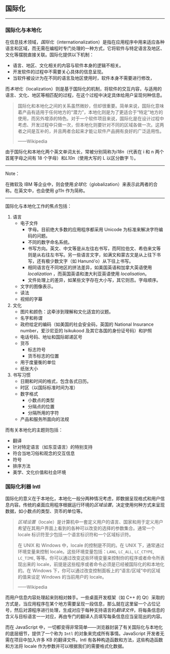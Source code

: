 ## 国际化

---

### 国际化与本地化

在信息技术领域，*国际化*（internationalization）是指在应用程序中用来适应各种语言和区域，而无需在编程时专门处理的一种方式，它将软件与特定语言及地区、文化等摆脱直接关联。国际化提供以下机制：

- 语言、地区、文化相关的内容与软件本身的逻辑不相关。
- 开发软件的过程中不需要关心具体的信息呈现。
- 当软件被设计为在不同的语言及地区使用时，软件本身不需要进行修改，

而*本地化*（localization）则是基于国际化的机制，将软件的交互内容，与适用的语言、文化、地区等相匹配的过程，在这个过程中决定具体给用户呈现何种信息。

> 国际化和本地化之间的关系虽然微妙，但却很重要。简单来说，国际化意味着产品有适用于任何地方的“潜力”，本地化则是为了更适合于“特定”地方的使用，而另外增添的特色。对于一个软件项目来说，国际化是在设计过程中考虑、开发过程中只做一次，但本地化则要针对不同的区域各做一次。这两者之间是互补的，并且两者合起来才能让软件产品拥有良好的广泛适用性。
>
> ——Wikipedia

由于国际化和本地化两个英文单词太长，常被分别简称为*i18n*（代表在 i 和 n 两个首尾字母之间有 18 个字母）和*L10n*（使用大写的 L 以区分数字 1）。



---

Note：

在微软及 IBM 等企业中，则会使用*全球化*（globalization）来表示此两者的合称。在英文中，也会使用 *g11n* 作为简称。

---



国际化与本地化工作的焦点包括：

1. 语言
   - 电子文件
     - 字母。目前绝大多数的应用程序都采用 Unicode 为标准来解决字符编码的问题。
     - 不同的数字命名系统。
     - 书写方向。英文、中文等是从左往右书写，而阿拉伯文、希伯来文等则是从右往左书写。另一些语言文字，如满文和蒙古文是从上往下书写，还有极少数文字（如 Hanunó'o）从下往上书写。
     - 相同语言在不同地区的拼法差异，如美国英语和加拿大英语使用 *localization* ，而英国英语和澳大利亚英语使用 *localisation*。
     - 文件处理上的差异，如某些文字存在大小写，其它则否。字母顺序。
   - 文字的图像表示。
   - 读法
   - 视频的字幕
2. 文化
   - 图片和颜色：这牵涉到理解和文化适宜的议题。
   - 名字和称谓
   - 政府给定的编码（如美国的社会安全码，英国的 National Insurance number，爱沙尼亚的 Isikukood 及其它各国的身份证号码）和护照
   - 电话号码、地址和国际邮递区号
   - 货币
     - 标志符号
     - 货币标志的位置
   - 用于度量衡的单位
   - 纸张大小
3. 书写习惯
   - 日期和时间的格式，包含各式日历。
   - 时区（以国际标准时间为准）
   - 数字格式
     - 小数点的类型
     - 分隔点的位置
     - 分隔所用的字符
   - 产品和服务所面向的法规

而有关本地化的主题则包括：

- 翻译
- 针对特定语言（如东亚语言）的特别支持
- 符合当地习俗和观念的交互信息
- 符号
- 排序方法
- 美学、文化价值和社会环境





### 国际化利器 Intl

国际化的意义在于本地化，本地化一般分两种情况考虑，即数据呈现格式和用户信息内容。传统的桌面应用程序根据运行环境的*区域设置*，决定使用何种方式来呈现数据，如小数点的类型、货币的单位等。


> *区域设置*（locale）是计算机中一套定义用户的语言、国家和用于定义用户希望在其用户界面上看到的各种可以改变的选择的参数集合。通常一个 locale 标识符至少包括一个语言标识符和一个区域标识符。
>
> 在 UNIX 和 Windows 中，locale 的控制是不同的。在 UNIX 下，通常通过环境变量来控制 locale。这些环境变量包括：`LANG`, `LC_ALL`, `LC_CTYPE`, `LC_TIME`, 等等。你可以通过改变这些环境变量来控制你的程序或者命令所表现出来的 locale，前提是这些程序或者命令必须是已经被国际化的和本地化的。在 Windows 下，你可以通过改变控制面板上的“语言/区域”中的区域的值来设定 Windows 的当前用户的 locale。
>
> ——Wikipedia

而用户信息内容处理起来则相对棘手。一些桌面开发框架（如 C++ 的 Qt）采取的方式是，当应用程序在某个地方需要呈现一段信息，那么就在这里留一个占位记号，然后对源程序进行处理，生成对应于每种支持语言的*翻译文件*，将每条信息的含义与目标语言一一对应，再由专门的翻译人员填写每条信息应当呈现出的内容。

而在 JavaScript 中，一切都变得非常简单——浏览器封装了有关国际化与本地化的底层细节，提供了一个称为 `Intl` 的对象来完成所有事情。JavaScript 开发者无需在项目中加入许多 KB 的翻译文件。Intl 有各种构造函数和方法，这些构造函数和方法将 locale 作为参数并可以根据我们的需要格式化数据。

